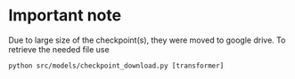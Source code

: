 # Important note
Due to large size of the checkpoint(s), they were moved to google drive. To retrieve the needed file use 
```console
python src/models/checkpoint_download.py [transformer]